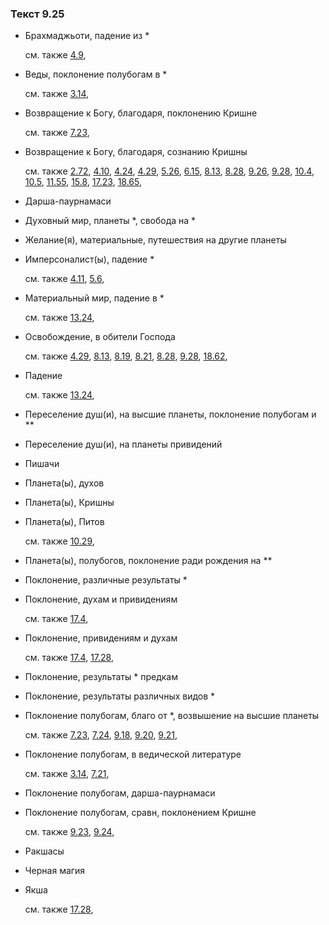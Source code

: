 ### Текст 9.25
	
- Брахмаджьоти, падение из \*

	см. также  [4.9](../04/0409.md), 
	
- Веды, поклонение полубогам в \*

	см. также  [3.14](../03/0314.md), 
	
- Возвращение к Богу, благодаря, поклонению Кришне

	см. также  [7.23](../07/0723.md), 
	
- Возвращение к Богу, благодаря, сознанию Кришны

	см. также  [2.72](../02/0272.md),  [4.10](../04/0410.md),  [4.24](../04/0424.md),  [4.29](../04/0429.md),  [5.26](../05/0526.md),  [6.15](../06/0615.md),  [8.13](../08/0813.md),  [8.28](../08/0828.md),  [9.26](../09/0926.md),  [9.28](../09/0928.md),  [10.4](../10/1004.md),  [10.5](../10/1005.md),  [11.55](../11/1155.md),  [15.8](../15/1508.md),  [17.23](../17/1723.md),  [18.65](../18/1865.md), 
	
- Дарша-паурнамаси

	
- Духовный мир, планеты \*, свобода на \*

	
- Желание(я), материальные, путешествия на другие планеты

	
- Имперсоналист(ы), падение \*

	см. также  [4.11](../04/0411.md),  [5.6](../05/0506.md), 
	
- Материальный мир, падение в \*

	см. также  [13.24](../13/1324.md), 
	
- Освобождение, в обители Господа

	см. также  [4.29](../04/0429.md),  [8.13](../08/0813.md),  [8.19](../08/0819.md),  [8.21](../08/0821.md),  [8.28](../08/0828.md),  [9.28](../09/0928.md),  [18.62](../18/1862.md), 
	
- Падение

	см. также  [13.24](../13/1324.md), 
	
- Переселение душ(и), на высшие планеты, поклонение полубогам и \*\*

	
- Переселение душ(и), на планеты привидений

	
- Пишачи

	
- Планета(ы), духов

	
- Планета(ы), Кришны

	
- Планета(ы), Питов

	см. также  [10.29](../10/1029.md), 
	
- Планета(ы), полубогов, поклонение ради рождения на \*\*

	
- Поклонение, различные результаты \*

	
- Поклонение, духам и привидениям

	см. также  [17.4](../17/1704.md), 
	
- Поклонение, привидениям и духам

	см. также  [17.4](../17/1704.md),  [17.28](../17/1728.md), 
	
- Поклонение, результаты \* предкам

	
- Поклонение, результаты различных видов \*

	
- Поклонение полубогам, благо от \*, возвышение на высшие планеты

	см. также  [7.23](../07/0723.md),  [7.24](../07/0724.md),  [9.18](../09/0918.md),  [9.20](../09/0920.md),  [9.21](../09/0921.md), 
	
- Поклонение полубогам, в ведической литературе

	см. также  [3.14](../03/0314.md),  [7.21](../07/0721.md), 
	
- Поклонение полубогам, дарша-паурнамаси

	
- Поклонение полубогам, сравн, поклонением Кришне

	см. также  [9.23](../09/0923.md),  [9.24](../09/0924.md), 
	
- Ракшасы

	
- Черная магия

	
- Якша

	см. также  [17.28](../17/1728.md), 

